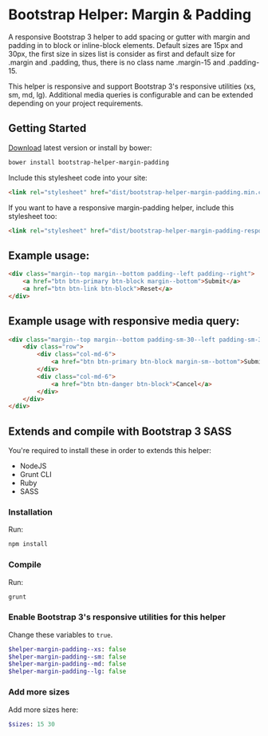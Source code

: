 # Bootstrap Helper: Margin & Padding

A responsive Bootstrap 3 helper to add spacing or gutter with margin and padding in to block or inline-block elements. Default sizes are 15px and 30px, the first size in sizes list is consider as first and default size for .margin and .padding, thus, there is no class name .margin-15 and .padding-15.

This helper is responsive and support Bootstrap 3's responsive utilities (xs, sm, md, lg). Additional media queries is configurable and can be extended depending on your project requirements.

## Getting Started

[Download](https://github.com/syaifulsz/bootstrap-helper-margin-padding/releases) latest version or install by bower:

```sh
bower install bootstrap-helper-margin-padding
```

Include this stylesheet code into your site:

```html
<link rel="stylesheet" href="dist/bootstrap-helper-margin-padding.min.css" />
```

If you want to have a responsive margin-padding helper, include this stylesheet too:

```html
<link rel="stylesheet" href="dist/bootstrap-helper-margin-padding-responsive.min.css" />
```

## Example usage:

```html
<div class="margin--top margin--bottom padding--left padding--right">
    <a href="btn btn-primary btn-block margin--bottom">Submit</a>
    <a href="btn btn-link btn-block">Reset</a>
</div>
```

## Example usage with responsive media query:

```html
<div class="margin--top margin--bottom padding-sm-30--left padding-sm-30--right">
    <div class="row">
        <div class="col-md-6">
            <a href="btn btn-primary btn-block margin-sm--bottom">Submit</a>        
        </div>
        <div class="col-md-6">
            <a href="btn btn-danger btn-block">Cancel</a>
        </div>
    </div>
</div>
```

## Extends and compile with Bootstrap 3 SASS

You're required to install these in order to extends this helper:

- NodeJS
- Grunt CLI
- Ruby
- SASS

### Installation

Run:

```sh
npm install
```

### Compile

Run:

```sh
grunt
```

### Enable Bootstrap 3's responsive utilities for this helper

Change these variables to `true`.

```sass
$helper-margin-padding--xs: false
$helper-margin-padding--sm: false
$helper-margin-padding--md: false
$helper-margin-padding--lg: false
```

### Add more sizes

Add more sizes here:

```sass
$sizes: 15 30
```